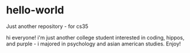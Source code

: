 # hello-world
Just another repository - for cs35

hi everyone! i'm just another college student interested in coding, hippos, and purple - i majored in psychology and asian american studies. Enjoy!
